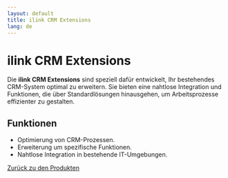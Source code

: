 ```yaml
---
layout: default
title: ilink CRM Extensions
lang: de
---
```


# ilink CRM Extensions

Die **ilink CRM Extensions** sind speziell dafür entwickelt, Ihr bestehendes CRM-System optimal zu erweitern. Sie bieten eine nahtlose Integration und Funktionen, die über Standardlösungen hinausgehen, um Arbeitsprozesse effizienter zu gestalten.

## Funktionen
- Optimierung von CRM-Prozessen.
- Erweiterung um spezifische Funktionen.
- Nahtlose Integration in bestehende IT-Umgebungen.

[Zurück zu den Produkten](.)
